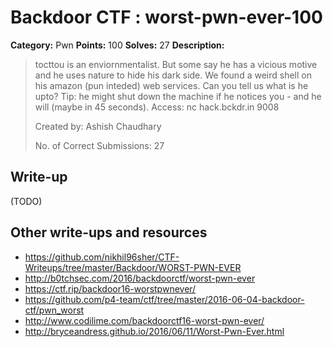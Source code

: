 # Backdoor CTF : worst-pwn-ever-100

**Category:** Pwn
**Points:** 100
**Solves:** 27
**Description:**

> tocttou is an enviornmentalist. But some say he has a vicious motive and he uses nature to hide his dark side. We found a weird shell on his amazon (pun inteded) web services. Can you tell us what is he upto? Tip: he might shut down the machine if he notices you - and he will (maybe in 45 seconds). Access: nc hack.bckdr.in 9008
> 
> Created by: Ashish Chaudhary
> 
> No. of Correct Submissions: 27
> 


## Write-up

(TODO)

## Other write-ups and resources

* https://github.com/nikhil96sher/CTF-Writeups/tree/master/Backdoor/WORST-PWN-EVER
* http://b0tchsec.com/2016/backdoorctf/worst-pwn-ever
* https://ctf.rip/backdoor16-worstpwnever/
* https://github.com/p4-team/ctf/tree/master/2016-06-04-backdoor-ctf/pwn_worst
* http://www.codilime.com/backdoorctf16-worst-pwn-ever/
* http://bryceandress.github.io/2016/06/11/Worst-Pwn-Ever.html
